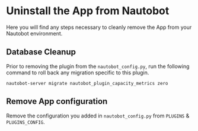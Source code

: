
# Uninstall the App from Nautobot

Here you will find any steps necessary to cleanly remove the App from your Nautobot environment.

## Database Cleanup

Prior to removing the plugin from the `nautobot_config.py`, run the following command to roll back any migration specific to this plugin.

```shell
nautobot-server migrate nautobot_plugin_capacity_metrics zero
```

## Remove App configuration

Remove the configuration you added in `nautobot_config.py` from `PLUGINS` & `PLUGINS_CONFIG`.

